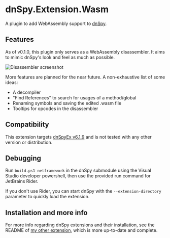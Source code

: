 # dnSpy.Extension.Wasm

A plugin to add WebAssembly support to [dnSpy](https://github.com/dnSpyEx/dnSpy).

## Features
As of v0.1.0, this plugin only serves as a WebAssembly disassembler. It aims to mimic dnSpy's look and feel as much as
possible.

![Disassembler screenshot](https://i.imgur.com/zpFrU6C.png)

More features are planned for the near future. A non-exhaustive list of some ideas:
- A decompiler
- "Find References" to search for usages of a method/global
- Renaming symbols and saving the edited .wasm file
- Tooltips for opcodes in the disassembler

## Compatibility
This extension targets [dnSpyEx v6.1.9](https://github.com/dnSpyEx/dnSpy/releases/tag/v6.1.9) and is not tested with
any other version or distribution. 

## Debugging
Run `build.ps1 netframework` in the dnSpy submodule using the Visual Studio
developer powershell, then use the provided run command for JetBrains Rider.

If you don't use Rider, you can start dnSpy with the `--extension-directory`
parameter to quickly load the extension.

## Installation and more info
For more info regarding dnSpy extensions and their installation, see the README of
[my other extension](https://github.com/HoLLy-HaCKeR/dnSpy.Extension.HoLLy/blob/master/README.md), which is more
up-to-date and complete.
